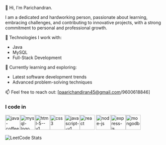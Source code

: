 👋 Hi, I'm Parichandran.

I am a dedicated and hardworking person, passionate about learning, embracing challenges, and
contributing to innovative projects, with a strong commitment to personal and professional growth.

🔧 Technologies I work with:
- Java
- MySQL
- Full-Stack Development

🌱 Currently learning and exploring:
- Latest software development trends
- Advanced problem-solving techniques

📫 Feel free to reach out: [paarichandiran45@gmail.com/9600618846]


### I code in
<img width="48" height="48" src="https://img.icons8.com/color/48/java-coffee-cup-logo--v1.png" alt="java-coffee-cup-logo--v1" /><img width="48" height="48" src="https://img.icons8.com/fluency/48/mysql-logo.png" alt="mysql-logo" /><img width="48" height="48" src="https://img.icons8.com/color/48/html-5--v1.png" alt="html-5--v1" /><img width="48" height="48" src="https://img.icons8.com/color/48/css3.png" alt="css3" /><img width="48" height="48" src="https://img.icons8.com/color/48/javascript--v1.png" alt="javascript--v1" /><img width="48" height="48" src="https://img.icons8.com/color/48/react-native.png" alt="react" />
<img width="48" height="48" src="https://img.icons8.com/fluency/48/node-js.png" alt="node-js" /><img width="48" height="48" src="https://img.icons8.com/fluency/48/express-js.png" alt="express-js" /><img width="48" height="48" src="https://img.icons8.com/color/48/mongodb.png" alt="mongodb" />



![LeetCode Stats](https://leetcard.jacoblin.cool/paarichandiran?theme=dark&font=Marcellus&ext=contest)
